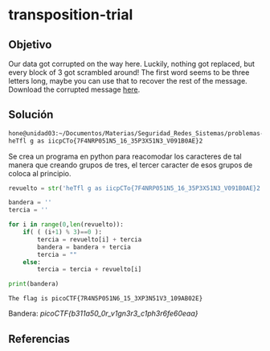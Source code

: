 # transposition-trial

## Objetivo

Our data got corrupted on the way here. Luckily, nothing got replaced, but every block of 3 got scrambled around! The first word seems to be three letters long, maybe you can use that to recover the rest of the message.
Download the corrupted message [here](https://artifacts.picoctf.net/c/192/message.txt).

## Solución

```bash
hone@unidad03:~/Documentos/Materias/Seguridad_Redes_Sistemas/problemas-hacking/Examen_3/crypto/2022/transposition-trial$ cat message.txt 
heTfl g as iicpCTo{7F4NRP051N5_16_35P3X51N3_V091B0AE}2
```

Se crea un programa en python para reacomodar los caracteres de tal manera que creando grupos de tres, el tercer caracter de esos grupos de coloca al principio.

```python
revuelto = str('heTfl g as iicpCTo{7F4NRP051N5_16_35P3X51N3_V091B0AE}2')

bandera = ''
tercia = ''

for i in range(0,len(revuelto)):
    if( ( (i+1) % 3)==0 ):
        tercia = revuelto[i] + tercia
        bandera = bandera + tercia
        tercia = ""
    else:
        tercia = tercia + revuelto[i]

print(bandera)
```

```
The flag is picoCTF{7R4N5P051N6_15_3XP3N51V3_109AB02E}
```

Bandera: *picoCTF{b311a50_0r_v1gn3r3_c1ph3r6fe60eaa}*

## Referencias
